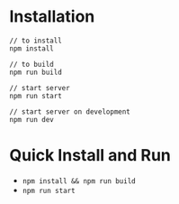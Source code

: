 # Installation
```
// to install
npm install

// to build
npm run build

// start server
npm run start

// start server on development
npm run dev
```

# Quick Install and Run
* `npm install && npm run build`
* `npm run start`

